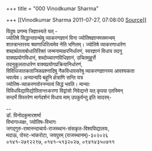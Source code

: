 +++
title = "000 Vinodkumar Sharma"

+++
[[Vinodkumar Sharma	2011-07-27, 07:08:00 [Source](https://groups.google.com/g/bvparishat/c/pAt1sXrmTX0)]]



विदुषः प्रणम्य जिज्ञास्यते यत् -  
ज्योतिषे सिद्धान्तग्रन्थेषु व्याकरणज्ञानं विना ज्योतिषज्ञानमसमभ्वम्  
शास्त्रान्तरस्य श्रवणाधिरित्वमेव नेति भणितम्। ज्योतिषे व्याकरणाधारेण  
शब्दार्थतत्वबोधातिरिक्तं जन्मनामाक्षरनिर्धारणं, स्वरज्ञानं विधाय तदनु  
वाक्यप्रयोगविधानं, शब्दोच्चारणविधिज्ञानं, उचितमुहूर्त्ते  
तदनुकूलताधारेण वाक्यप्रयोगप्रक्रियानिर्धारणं,  
विविधिजातकताजिकप्रश्नादिषु नैकविधावसरेषु व्याकरणज्ञानस्य आवश्यकता  
भवत्येव। अन्यान्यपि बहूनि क्षेत्राणि सन्ति यत्र  
ज्योतिष-व्याकरणयोरनन्यत्वं सिद्धं भवति। मान्याः  
विविधविद्याविद्योतितान्तःकरणा विद्वांसो निवेद्यन्ते यत् कृपया एतस्मिन्  
सन्दर्भे विस्तरेण मार्गदर्शनं विधाय माम् उपकुर्वन्तु इति सादरम्-

--  
डॉ. विनोदकुमारशर्मा  
विभागाध्यक्षः, ज्योतिष-विभागः  
जगद्गुरु-रामानन्दाचार्य-राजस्थान-संसकृत-विश्वविद्यालयः,  
मदाऊ, पोस्ट-भांकरोटा, जयपुरम् (राजस्थानम्)-३०२०२६  
०१४१-२७९२२९७, ०१४१-५१३२०२७, ०९४१४३५०७११  

